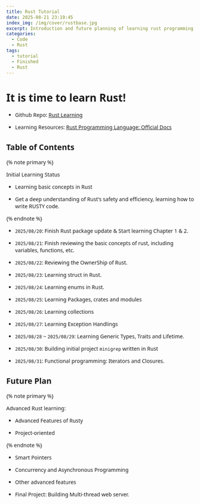 ```yaml
---
title: Rust Tutorial
date: 2025-08-21 23:19:45
index_img: /img/cover/rustbase.jpg
excerpt: Introduction and future planning of learning rust programming language for the enhancement.
categories:
  - Code
  - Rust
tags:
  - tutorial
  - Finished
  - Rust
---
```


<style>
  html, body, .markdown-body {
    font-family: Georgia, sans, serif;
  }
</style>

# It is time to learn Rust!

- Github Repo: [Rust Learning](https://github.com/xiyuanyang-code/Rust-Learning)

- Learning Resources: [Rust Programming Language: Official Docs](https://doc.rust-lang.org/book/)

## Table of Contents

{% note primary %}

Initial Learning Status

- Learning basic concepts in Rust

- Get a deep understanding of Rust's safety and efficiency, learning how to write RUSTY code.

{% endnote %}

- `2025/08/20`: Finish Rust package update & Start learning Chapter 1 & 2.

- `2025/08/21`: Finish reviewing the basic concepts of rust, including variables, functions, etc.

- `2025/08/22`: Reviewing the OwnerShip of Rust.

- `2025/08/23`: Learning struct in Rust.

- `2025/08/24`: Learning enums in Rust.

- `2025/08/25`: Learning Packages, crates and modules

- `2025/08/26`: Learning collections

- `2025/08/27`: Learning Exception Handlings

- `2025/08/28` ~ `2025/08/29`: Learning Generic Types, Traits and Lifetime.

- `2025/08/30`: Building initial project `minigrep` written in Rust

- `2025/08/31`: Functional programming: Iterators and Closures.

## Future Plan

{% note primary %}

Advanced Rust learning:

- Advanced Features of Rusty

- Project-oriented

{% endnote %}

- Smart Pointers

- Concurrency and Asynchronous Programming

- Other advanced features

- Final Project: Building Multi-thread web server.